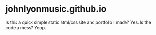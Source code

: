 # johnlyonmusic.github.io

Is this a quick simple static html/css site and portfolio I made? Yes.
Is the code a mess? Yeop.
